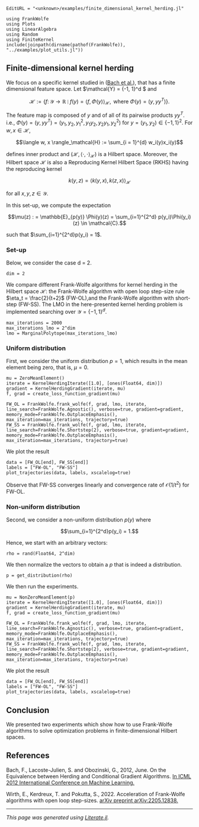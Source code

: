 ```@meta
EditURL = "<unknown>/examples/finite_dimensional_kernel_herding.jl"
```

````@example finite_dimensional_kernel_herding
using FrankWolfe
using Plots
using LinearAlgebra
using Random
using FiniteKernel
include(joinpath(dirname(pathof(FrankWolfe)), "../examples/plot_utils.jl"))
````

## Finite-dimensional kernel herding
We focus on a specific kernel studied in ([Bach et al.](https://icml.cc/2012/papers/683.pdf)), that has a finite dimensional feature space.
Let $\mathcal{Y} = \{-1, 1\}^d $ and
```math
\mathcal{H}:= \left\lbrace f \colon \mathcal{Y} \to \mathbb{R} \mid f(y) = \langle f, \Phi(y) \rangle_\mathcal{H}, \text{ where } \Phi(y)=(y, yy^T) \right\rbrace.
```
The feature map is composed of $y$ and of all of its pairwise products $yy^T$. i.e., $\Phi(y) = (y, yy^T) = (y_1, y_2, y_1^2, y_1y_2, y_2y_1, y_2^2)$ for $y = (y_1, y_2) \in \{-1, 1\}^2$.
For $w, x \in \mathcal{H}$,
```math
\langle w, x \rangle_\mathcal{H} := \sum_{i = 1}^{d} w_i(y)x_i(y)
```
defines inner product and $(\mathcal{H}, \langle \cdot, \cdot \rangle_{\mathcal{H}})$ is a Hilbert space.
Moreover, the Hilbert space $\mathcal{H}$ is also a Reproducing Kernel Hilbert Space (RKHS) having the reproducing kernel
```math
k(y, z) = \langle k(y, x), k(z, x) \rangle_\mathcal{H}
```
for all $x, y, z \in \mathcal{Y}$.

In this set-up, we compute the expectation
```math
\mu(z) : = \mathbb{E}_{p(y)} \Phi(y)(z) = \sum_{i=1}^{2^d} p(y_i)\Phi(y_i)(z) \in \mathcal{C}.
```
such that $\sum_{i=1}^{2^d}p(y_i) = 1$.

### Set-up

Below, we consider the case d = 2.

````@example finite_dimensional_kernel_herding
dim = 2
````

We compare different Frank-Wolfe algorithms for kernel herding in the Hilbert space $\mathcal{H}$:
the Frank-Wolfe algorithm with open loop step-size rule $\eta_t = \frac{2}{t+2}$ (FW-OL),and the Frank-Wolfe algorithm with short-step (FW-SS).
The LMO in the here-presented kernel herding problem is implemented searching over $\mathcal{Y} = \{-1, 1\}^d$.

````@example finite_dimensional_kernel_herding
max_iterations = 2000
max_iterations_lmo = 2^dim
lmo = MarginalPolytope(max_iterations_lmo)
````

### Uniform distribution
First, we consider the uniform distribution $p = 1$, which results in the mean element being zero, that is, $\mu = 0$.

````@example finite_dimensional_kernel_herding
mu = ZeroMeanElement()
iterate = KernelHerdingIterate([1.0], [ones(Float64, dim)])
gradient = KernelHerdingGradient(iterate, mu)
f, grad = create_loss_function_gradient(mu)

FW_OL = FrankWolfe.frank_wolfe(f, grad, lmo, iterate, line_search=FrankWolfe.Agnostic(), verbose=true, gradient=gradient, memory_mode=FrankWolfe.OutplaceEmphasis(), max_iteration=max_iterations, trajectory=true)
FW_SS = FrankWolfe.frank_wolfe(f, grad, lmo, iterate, line_search=FrankWolfe.Shortstep(2), verbose=true, gradient=gradient, memory_mode=FrankWolfe.OutplaceEmphasis(), max_iteration=max_iterations, trajectory=true)
````

We plot the result

````@example finite_dimensional_kernel_herding
data = [FW_OL[end], FW_SS[end]]
labels = ["FW-OL", "FW-SS"]
plot_trajectories(data, labels, xscalelog=true)
````

Observe that FW-SS converges linearly and convergence rate of $\mathcal{O}(1/t^2)$ for FW-OL.

### Non-uniform distribution
Second, we consider a non-uniform distribution $p(y)$ where
```math
\sum_{i=1}^{2^d}p(y_i) = 1.
```
Hence, we start with an arbitrary vectors:

````@example finite_dimensional_kernel_herding
rho = rand(Float64, 2^dim)
````

We then normalize the vectors to obtain a $p$ that is indeed a distribution.

````@example finite_dimensional_kernel_herding
p = get_distribution(rho)
````

We then run the experiments.

````@example finite_dimensional_kernel_herding
mu = NonZeroMeanElement(p)
iterate = KernelHerdingIterate([1.0], [ones(Float64, dim)])
gradient = KernelHerdingGradient(iterate, mu)
f, grad = create_loss_function_gradient(mu)

FW_OL = FrankWolfe.frank_wolfe(f, grad, lmo, iterate, line_search=FrankWolfe.Agnostic(), verbose=true, gradient=gradient, memory_mode=FrankWolfe.OutplaceEmphasis(), max_iteration=max_iterations, trajectory=true)
FW_SS = FrankWolfe.frank_wolfe(f, grad, lmo, iterate, line_search=FrankWolfe.Shortstep(2), verbose=true, gradient=gradient, memory_mode=FrankWolfe.OutplaceEmphasis(), max_iteration=max_iterations, trajectory=true)
````

We plot the result

````@example finite_dimensional_kernel_herding
data = [FW_OL[end], FW_SS[end]]
labels = ["FW-OL", "FW-SS"]
plot_trajectories(data, labels, xscalelog=true)
````

## Conclusion

We presented two experiments which show how to use Frank-Wolfe algorithms to solve optimization problems in finite-dimensional Hilbert spaces.

## References

Bach, F., Lacoste-Julien, S. and Obozinski, G., 2012, June. On the Equivalence between Herding and Conditional Gradient Algorithms. [In ICML 2012 International Conference on Machine Learning.](https://icml.cc/2012/papers/683.pdf)

Wirth, E., Kerdreux, T. and Pokutta, S., 2022. Acceleration of Frank-Wolfe algorithms with open loop step-sizes. [arXiv preprint arXiv:2205.12838.](https://arxiv.org/pdf/2205.12838.pdf)

---

*This page was generated using [Literate.jl](https://github.com/fredrikekre/Literate.jl).*

